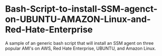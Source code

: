 # Bash-Script-to-install-SSM-agenct-on-UBUNTU-AMAZON-Linux-and-Red-Hate-Enterprise
A sample of an generic bash script that will install an SSM agent on three popular AMI's on AWS, Red Hate Enterprise, UBUNTU, and Amazon Linux.
